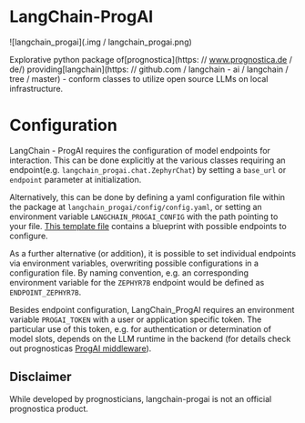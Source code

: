 # LangChain-ProgAI

![langchain_progai](.img / langchain_progai.png)

Explorative python package of[prognostica](https: // www.prognostica.de / de/) providing[langchain](https: // github.com / langchain - ai / langchain / tree / master) - conform classes to utilize open source LLMs on local infrastructure.


# Configuration

LangChain - ProgAI requires the configuration of model endpoints for interaction. This can be done explicitly at the various classes requiring an endpoint(e.g. `langchain_progai.chat.ZephyrChat`) by setting a `base_url` or `endpoint` parameter at initialization.

Alternatively, this can be done by defining a yaml configuration file within the package at `langchain_progai/config/config.yaml`, or setting an environment variable `LANGCHAIN_PROGAI_CONFIG` with the path pointing to your file. [This template file](langchain_progai/config/config.yaml.template) contains a blueprint with possible endpoints to configure.

As a further alternative (or addition), it is possible to set individual endpoints via environment variables, overwriting possible configurations in a configuration file. By naming convention, e.g. an corresponding environment variable for the `ZEPHYR7B` endpoint would be defined as `ENDPOINT_ZEPHYR7B`.

Besides endpoint configuration, LangChain_ProgAI requires an environment variable `PROGAI_TOKEN` with a user or application specific token. The particular use of this token, e.g. for authentication or determination of model slots, depends on the LLM runtime in the backend (for details check out prognosticas [ProgAI middleware](https://github.com/discovertomorrow/progai-middleware/pkgs/container/progai-middleware)).

## Disclaimer

While developed by prognosticians, langchain-progai is not an official prognostica product.
